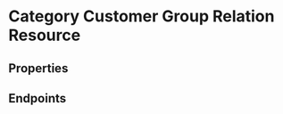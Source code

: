 # Category Customer Group Relation Resource

## Properties

<ResourceProperties :resource="'category_customer_group_relation'" :lang="'en'"/>

<ResourceScopes :resource="'category_customer_group_relation'"/>

## Endpoints

[//]: <> (GET ENDPOINT)
<ResourceEndpoint :resource="'category_customer_group_relation'" :endpoint="'get'" :lang="'en'">

<template v-slot:responseJSON>

<<< @/docs/fixtures/api/category_customer_group_relation/response/json/get_id.json

</template>

<template v-slot:responseXML>

<<< @/docs/fixtures/api/category_customer_group_relation/response/xml/get_id.xml

</template>

</ResourceEndpoint>

[//]: <> (GETCOLLECTION ENDPOINT)
<ResourceEndpoint :resource="'category_customer_group_relation'" :endpoint="'getCollection'" :lang="'en'">

<template v-slot:responseJSON>

<<< @/docs/fixtures/api/category_customer_group_relation/response/json/get_page.json

</template>

<template v-slot:responseXML>

<<< @/docs/fixtures/api/category_customer_group_relation/response/xml/get_page.xml

</template>

</ResourceEndpoint>

[//]: <> (POST ENDPOINT)
<ResourceEndpoint :resource="'category_customer_group_relation'" :endpoint="'post'" :lang="'en'">

<template v-slot:request>

<<< @/docs/fixtures/api/category_customer_group_relation/request/post.json

</template>

<template v-slot:responseJSON>

<<< @/docs/fixtures/api/category_customer_group_relation/response/json/get_id.json

</template>

<template v-slot:responseXML>

<<< @/docs/fixtures/api/category_customer_group_relation/response/xml/get_id.xml

</template>

</ResourceEndpoint>

[//]: <> (PUT ENDPOINT)
<ResourceEndpoint :resource="'category_customer_group_relation'" :endpoint="'put'" :lang="'en'">

<template v-slot:request>

<<< @/docs/fixtures/api/category_customer_group_relation/request/put.json

</template>

<template v-slot:responseJSON>

<<< @/docs/fixtures/api/category_customer_group_relation/response/json/get_id.json

</template>

<template v-slot:responseXML>

<<< @/docs/fixtures/api/category_customer_group_relation/response/xml/get_id.xml

</template>

</ResourceEndpoint>

[//]: <> (DELETE ENDPOINT)
<ResourceEndpoint :resource="'category_customer_group_relation'" :endpoint="'delete'" :lang="'en'"/>

